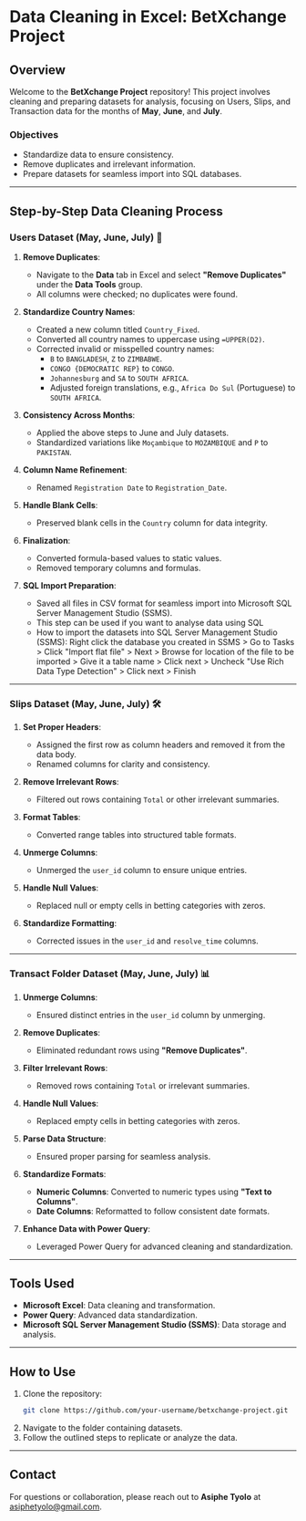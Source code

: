 # Data Cleaning in Excel: BetXchange Project

## Overview

Welcome to the **BetXchange Project** repository! This project involves cleaning and preparing datasets for analysis, focusing on Users, Slips, and Transaction data for the months of **May**, **June**, and **July**. 

### Objectives
- Standardize data to ensure consistency.
- Remove duplicates and irrelevant information.
- Prepare datasets for seamless import into SQL databases.

---

## Step-by-Step Data Cleaning Process

### Users Dataset (May, June, July) 🧹

1. **Remove Duplicates**:
   - Navigate to the **Data** tab in Excel and select **"Remove Duplicates"** under the **Data Tools** group.
   - All columns were checked; no duplicates were found.

2. **Standardize Country Names**:
   - Created a new column titled `Country_Fixed`.
   - Converted all country names to uppercase using `=UPPER(D2)`.
   - Corrected invalid or misspelled country names:
     - `B` to `BANGLADESH`, `Z` to `ZIMBABWE`.
     - `CONGO {DEMOCRATIC REP}` to `CONGO`.
     - `Johannesburg` and `SA` to `SOUTH AFRICA`.
     - Adjusted foreign translations, e.g., `Africa Do Sul` (Portuguese) to `SOUTH AFRICA`.

3. **Consistency Across Months**:
   - Applied the above steps to June and July datasets.
   - Standardized variations like `Moçambique` to `MOZAMBIQUE` and `P` to `PAKISTAN`.

4. **Column Name Refinement**:
   - Renamed `Registration Date` to `Registration_Date`.

5. **Handle Blank Cells**:
   - Preserved blank cells in the `Country` column for data integrity.

6. **Finalization**:
   - Converted formula-based values to static values.
   - Removed temporary columns and formulas.

7. **SQL Import Preparation**:
   - Saved all files in CSV format for seamless import into Microsoft SQL Server Management Studio (SSMS).
   - This step can be used if you want to analyse data using SQL
   - How to import the datasets into SQL Server Management Studio (SSMS): Right click the database you created in SSMS > Go to Tasks > Click "Import flat file" > Next > Browse for location of the file to be imported > Give it a table name > Click next > Uncheck "Use Rich Data Type Detection" > Click next > Finish

---

### Slips Dataset (May, June, July) 🛠️

1. **Set Proper Headers**:
   - Assigned the first row as column headers and removed it from the data body.
   - Renamed columns for clarity and consistency.

2. **Remove Irrelevant Rows**:
   - Filtered out rows containing `Total` or other irrelevant summaries.

3. **Format Tables**:
   - Converted range tables into structured table formats.

4. **Unmerge Columns**:
   - Unmerged the `user_id` column to ensure unique entries.

5. **Handle Null Values**:
   - Replaced null or empty cells in betting categories with zeros.

6. **Standardize Formatting**:
   - Corrected issues in the `user_id` and `resolve_time` columns.

---

### Transact Folder Dataset (May, June, July) 📊

1. **Unmerge Columns**:
   - Ensured distinct entries in the `user_id` column by unmerging.

2. **Remove Duplicates**:
   - Eliminated redundant rows using **"Remove Duplicates"**.

3. **Filter Irrelevant Rows**:
   - Removed rows containing `Total` or irrelevant summaries.

4. **Handle Null Values**:
   - Replaced empty cells in betting categories with zeros.

5. **Parse Data Structure**:
   - Ensured proper parsing for seamless analysis.

6. **Standardize Formats**:
   - **Numeric Columns**: Converted to numeric types using **"Text to Columns"**.
   - **Date Columns**: Reformatted to follow consistent date formats.

7. **Enhance Data with Power Query**:
   - Leveraged Power Query for advanced cleaning and standardization.

---

## Tools Used

- **Microsoft Excel**: Data cleaning and transformation.
- **Power Query**: Advanced data standardization.
- **Microsoft SQL Server Management Studio (SSMS)**: Data storage and analysis.

---

## How to Use

1. Clone the repository:
   ```bash
   git clone https://github.com/your-username/betxchange-project.git
   ```
2. Navigate to the folder containing datasets.
3. Follow the outlined steps to replicate or analyze the data.

---

## Contact

For questions or collaboration, please reach out to **Asiphe Tyolo** at [asiphetyolo@gmail.com](mailto:asiphetyolo@gmail.com).
